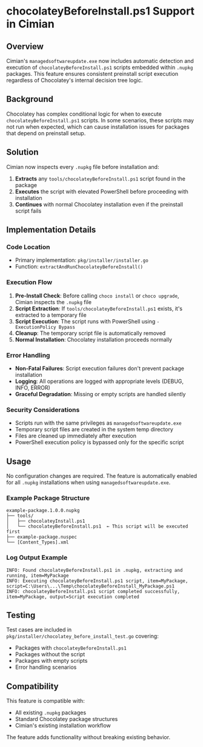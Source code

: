 # chocolateyBeforeInstall.ps1 Support in Cimian

## Overview

Cimian's `managedsoftwareupdate.exe` now includes automatic detection and execution of `chocolateyBeforeInstall.ps1` scripts embedded within `.nupkg` packages. This feature ensures consistent preinstall script execution regardless of Chocolatey's internal decision tree logic.

## Background

Chocolatey has complex conditional logic for when to execute `chocolateyBeforeInstall.ps1` scripts. In some scenarios, these scripts may not run when expected, which can cause installation issues for packages that depend on preinstall setup.

## Solution

Cimian now inspects every `.nupkg` file before installation and:

1. **Extracts** any `tools/chocolateyBeforeInstall.ps1` script found in the package
2. **Executes** the script with elevated PowerShell before proceeding with installation
3. **Continues** with normal Chocolatey installation even if the preinstall script fails

## Implementation Details

### Code Location
- Primary implementation: `pkg/installer/installer.go`
- Function: `extractAndRunChocolateyBeforeInstall()`

### Execution Flow
1. **Pre-Install Check**: Before calling `choco install` or `choco upgrade`, Cimian inspects the `.nupkg` file
2. **Script Extraction**: If `tools/chocolateyBeforeInstall.ps1` exists, it's extracted to a temporary file
3. **Script Execution**: The script runs with PowerShell using `-ExecutionPolicy Bypass`
4. **Cleanup**: The temporary script file is automatically removed
5. **Normal Installation**: Chocolatey installation proceeds normally

### Error Handling
- **Non-Fatal Failures**: Script execution failures don't prevent package installation
- **Logging**: All operations are logged with appropriate levels (DEBUG, INFO, ERROR)
- **Graceful Degradation**: Missing or empty scripts are handled silently

### Security Considerations
- Scripts run with the same privileges as `managedsoftwareupdate.exe`
- Temporary script files are created in the system temp directory
- Files are cleaned up immediately after execution
- PowerShell execution policy is bypassed only for the specific script

## Usage

No configuration changes are required. The feature is automatically enabled for all `.nupkg` installations when using `managedsoftwareupdate.exe`.

### Example Package Structure
```
example-package.1.0.0.nupkg
├── tools/
│   ├── chocolateyInstall.ps1
│   └── chocolateyBeforeInstall.ps1  ← This script will be executed first
├── example-package.nuspec
└── [Content_Types].xml
```

### Log Output Example
```
INFO: Found chocolateyBeforeInstall.ps1 in .nupkg, extracting and running, item=MyPackage
INFO: Executing chocolateyBeforeInstall.ps1 script, item=MyPackage, script=C:\Users\...\Temp\chocolateyBeforeInstall_MyPackage.ps1
INFO: chocolateyBeforeInstall.ps1 script completed successfully, item=MyPackage, output=Script execution completed
```

## Testing

Test cases are included in `pkg/installer/chocolatey_before_install_test.go` covering:
- Packages with `chocolateyBeforeInstall.ps1`
- Packages without the script
- Packages with empty scripts
- Error handling scenarios

## Compatibility

This feature is compatible with:
- All existing `.nupkg` packages
- Standard Chocolatey package structures
- Cimian's existing installation workflow

The feature adds functionality without breaking existing behavior.
